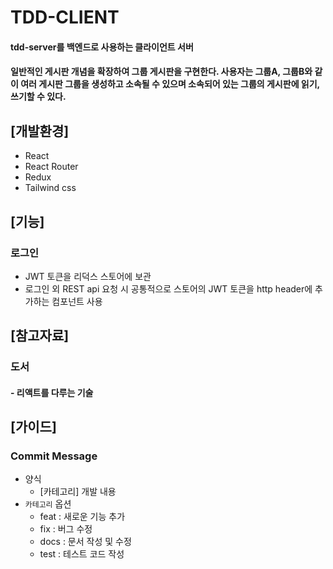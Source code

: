 # TDD-CLIENT 
#### tdd-server를 백엔드로 사용하는 클라이언트 서버
#### 일반적인 게시판 개념을 확장하여 그룹 게시판을 구현한다. 사용자는 그룹A, 그룹B와 같이 여러 게시판 그룹을 생성하고 소속될 수 있으며 소속되어 있는 그룹의 게시판에 읽기, 쓰기할 수 있다.

## [개발환경]
- React
- React Router
- Redux
- Tailwind css

## [기능]
### 로그인
- JWT 토큰을 리덕스 스토어에 보관
- 로그인 외 REST api 요청 시 공통적으로 스토어의 JWT 토큰을 http header에 추가하는 컴포넌트 사용

## [참고자료]
### 도서
#### - 리액트를 다루는 기술

## [가이드]
### Commit Message
- 양식
    - [카테고리] 개발 내용
- `카테고리` 옵션
    - feat : 새로운 기능 추가
    - fix : 버그 수정
    - docs : 문서 작성 및 수정
    - test : 테스트 코드 작성